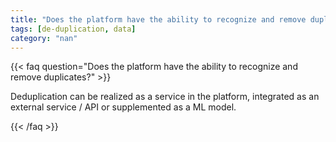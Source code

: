 ```yaml
---
title: "Does the platform have the ability to recognize and remove duplicates?"
tags: [de-duplication, data]
category: "nan"
---
```


<!-- QUESTION -->

{{< faq question="Does the platform have the ability to recognize and remove duplicates?" >}}

<!-- ANSWER -->

Deduplication can be realized as a service in the platform, integrated as an external service / API or supplemented as a ML model.

{{< /faq >}}
